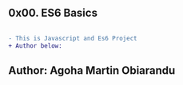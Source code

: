 ## 0x00. ES6 Basics

```diff

- This is Javascript and Es6 Project
+ Author below:

```
## Author: Agoha Martin Obiarandu
